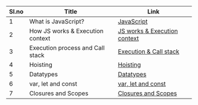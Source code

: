 |Sl.no|Title|Link|
|----|---------|-------|
1|What is JavaScript? |[JavaScript](https://github.com/VIGNESH-KUMAR-S/JavaScript/blob/main/JavaScript.md)|
2|How JS works & Execution context|[JS works & Execution context](https://github.com/VIGNESH-KUMAR-S/JavaScript/blob/main/Execution%20context.md)|
3|Execution process and Call stack|[Execution & Call stack](https://github.com/VIGNESH-KUMAR-S/JavaScript/blob/main/Execution%20%26%20Call%20stack.md)|
|4|Hoisting|[Hoisting](https://github.com/VIGNESH-KUMAR-S/JavaScript/blob/main/Hoisting.md)|
|5|Datatypes|[Datatypes](https://github.com/VIGNESH-KUMAR-S/JavaScript/blob/main/Datatypes.md)|
|6|var, let and const|[var, let and const](https://github.com/VIGNESH-KUMAR-S/JavaScript/blob/main/var%2Clet%2Cconst.md)|
|7|Closures and Scopes|[Closures and Scopes](https://github.com/VIGNESH-KUMAR-S/JavaScript/blob/main/Closures%20and%20global%20window%20object.md)|
